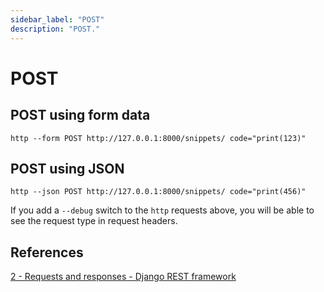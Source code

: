 ```yaml
---
sidebar_label: "POST"
description: "POST."
---
```


# POST

## POST using form data

```
http --form POST http://127.0.0.1:8000/snippets/ code="print(123)"
```

## POST using JSON

```
http --json POST http://127.0.0.1:8000/snippets/ code="print(456)"
```

If you add a `--debug` switch to the `http` requests above, you will be able to see the request type in request headers.

## References

[2 - Requests and responses - Django REST framework](https://www.django-rest-framework.org/tutorial/2-requests-and-responses/#adding-optional-format-suffixes-to-our-urls)